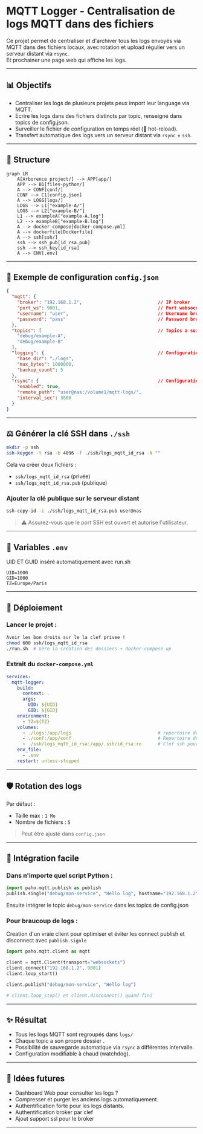# MQTT Logger - Centralisation de logs MQTT dans des fichiers

Ce projet permet de centraliser et d'archiver tous les logs envoyés via MQTT dans des fichiers locaux, avec rotation et upload régulier vers un serveur distant via `rsync`.  
Et prochainer une page web qui affiche les logs.

---

## 📊 Objectifs

- Centraliser les logs de plusieurs projets peux import leur language via MQTT.
- Ecrire les logs dans des fichiers distincts par topic, renseigné dans topics de config.json.
- Surveiller le fichier de configuration en temps réel (🔄 hot-reload).
- Transfert automatique des logs vers un serveur distant via `rsync` + `ssh`.

---

## 📂 Structure

```mermaid
graph LR
    A[Arborence project/] --> APP[app/]
	APP --> B1[files-python/]
    A --> CONF[conf/]
	CONF --> C1[config.json]
    A --> LOGS[logs/]
	LOGS --> L1["example-A/"]
	LOGS --> L2["example-B/"]
	L1 --> exampleA["example-A.log"]
	L2 --> exampleB["example-B.log"]
    A --> docker-compose[docker-compose.yml]
    A --> dockerfile[Dockerfile]
	A --> ssh[ssh/]
	ssh --> ssh_pub[id_rsa.pub]
	ssh --> ssh_key[id_rsa]
	A --> ENV[.env]

```

---

## 📁 Exemple de configuration `config.json`

```json
{
  "mqtt": {
    "broker": "192.168.1.2",							// IP broker
    "port_ws": 9001,									// Port websocet 
    "username": "user",									// Username broker
    "password": "pass"									// Password broker
  },
  "topics": [											// Topics a suivre
    "debug/example-A",
    "debug/example-B"
  ],
  "logging": {											// Configurations Logger
    "base_dir": "./logs",
    "max_bytes": 1000000,
    "backup_count": 5
  },
  "rsync": {											// Configuration rsync
    "enabled": true,
    "remote_path": "user@nas:/volume1/mqtt-logs/",
    "interval_sec": 3600
  }
}
```

---

## ⚖️ Générer la clé SSH dans `./ssh`

```bash
mkdir -p ssh
ssh-keygen -t rsa -b 4096 -f ./ssh/logs_mqtt_id_rsa -N ""
```

Cela va créer deux fichiers :
- `ssh/logs_mqtt_id_rsa` (privée)
- `ssh/logs_mqtt_id_rsa.pub` (publique)

### Ajouter la clé publique sur le serveur distant

```bash
ssh-copy-id -i ./ssh/logs_mqtt_id_rsa.pub user@nas
```

> ⚠️ Assurez-vous que le port SSH est ouvert et autorise l'utilisateur.

---

## 🧰 Variables `.env`
UID ET GUID inséré automatiquement avec run.sh

```dotenv
UID=1000
GID=1000
TZ=Europe/Paris
```

---

## 🚀 Déploiement

### Lancer le projet :

```bash
Avoir les bon droits sur le la clef privee !
chmod 600 ssh/logs_mqtt_id_rsa
./run.sh  # Gère la création des dossiers + docker-compose up
```

### Extrait du `docker-compose.yml`

```yaml
services:
  mqtt-logger:
    build:
      context: .
      args:
        UID: ${UID}
        GID: ${GID}
    environment:
      - TZ=${TZ}
    volumes:
      - ./logs:/app/logs								# repertoire de stockage des logs
      - ./conf:/app/conf								# Repertoire de la config avec dedans config.json
      - ./ssh/logs_mqtt_id_rsa:/app/.ssh/id_rsa:ro		# Clef ssh pour rsync
    env_file:
      - .env
    restart: unless-stopped
```

---

## 🛡️ Rotation des logs

Par défaut :
- Taille max : `1 Mo`
- Nombre de fichiers : `5`

> Peut être ajusté dans `config.json`

---

## 🚀 Intégration facile

### Dans n'importe quel script Python :

```python
import paho.mqtt.publish as publish
publish.single("debug/mon-service", "Hello log", hostname="192.168.1.2", port=9001)
```

Ensuite intégrer le topic `debug/mon-service` dans les topics de config.json 

### Pour braucoup de logs :
Creation d'un vraie client pour optimiser et éviter les connect publish et disconnect avec `publish.signle`

```python
import paho.mqtt.client as mqtt

client = mqtt.Client(transport="websockets")
client.connect("192.168.1.2", 9001)
client.loop_start()

client.publish("debug/mon-service", "Hello log")

# client.loop_stop() et client.disconnect() quand fini
```
---

## ✨ Résultat

- Tous les logs MQTT sont regroupés dans `logs/`
- Chaque topic a son propre dossier .
- Possibilité de sauvegarde automatique via `rsync` a différentes intervalle.
- Configuration modifiable à chaud (watchdog).

---

## 🚀 Idées futures

- Dashboard Web pour consulter les logs ?
- Compresser et purger les anciens logs automatiquement.
- Authentification forte pour les logs distants.
- Authentification broker par clef
- Ajout support ssl pour le broker

---
